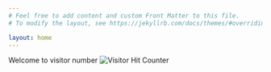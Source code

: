 ```yaml
---
# Feel free to add content and custom Front Matter to this file.
# To modify the layout, see https://jekyllrb.com/docs/themes/#overriding-theme-defaults

layout: home
---
```


Welcome to visitor number 
<img src="https://smallseotools.com/counterDisplay?code=7480ac8b7a83d68872dcecfb95e68148&style=0001&pad=5&type=page&initCount="  title="Visitor Hit Counter" Alt="Visitor Hit Counter" border="0">

